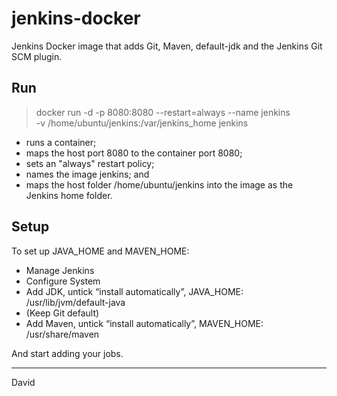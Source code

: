 # jenkins-docker
Jenkins Docker image that adds Git, Maven, default-jdk and the Jenkins Git SCM plugin.

## Run

>    docker run -d -p 8080:8080 --restart=always --name jenkins \
>      -v /home/ubuntu/jenkins:/var/jenkins_home jenkins

 * runs a container;
 * maps the host port 8080 to the container port 8080;
 * sets an "always" restart policy;
 * names the image jenkins; and
 * maps the host folder /home/ubuntu/jenkins into the image as the Jenkins home folder.

## Setup

To set up JAVA_HOME and MAVEN_HOME:
 * Manage Jenkins
 * Configure System
 * Add JDK, untick “install automatically”, JAVA_HOME: /usr/lib/jvm/default-java
 * (Keep Git default)
 * Add Maven, untick “install automatically”, MAVEN_HOME: /usr/share/maven

And start adding your jobs.

---

David